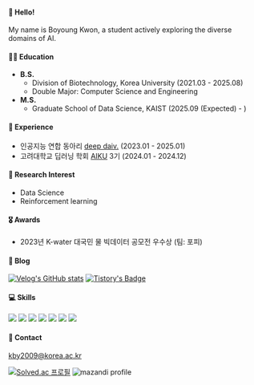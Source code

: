 #### 🐳 Hello! 
My name is Boyoung Kwon, a student actively exploring the diverse domains of AI.

#### 👩‍🎓 Education
- __B.S.__
  - Division of Biotechnology, Korea University (2021.03 - 2025.08)
  - Double Major: Computer Science and Engineering
- __M.S.__
  - Graduate School of Data Science, KAIST (2025.09 (Expected) - )

#### 🔬 Experience
- 인공지능 연합 동아리 [deep daiv.](https://deepdaiv.oopy.io/) (2023.01 - 2025.01)   
- 고려대학교 딥러닝 학회 [AIKU](https://github.com/AIKU-Official) 3기 (2024.01 - 2024.12)

#### 🔭 Research Interest
- Data Science
- Reinforcement learning

#### 🎖️ Awards
- 2023년 K-water 대국민 물 빅데이터 공모전 우수상 (팀: 포피)

#### 📝 Blog
[![Velog's GitHub stats](https://velog-readme-stats.vercel.app/api/badge?name=iamnotwhale)](https://velog.io/@iamnotwhale) 
[![Tistory's Badge](https://github-readme-tistory-card.vercel.app/api/badge?name=iamnotwhale)](https://iamnotwhale.tistory.com)

#### 💻 Skills
<img src="https://img.shields.io/badge/Python-3776AB?style=for-the-badge&logo=Python&logoColor=white"/> <img src="https://img.shields.io/badge/C-A8B9CC?style=for-the-badge&logo=C&logoColor=white"/> <img src="https://img.shields.io/badge/c++-00599C?style=for-the-badge&logo=C&logoColor=white"/> <img src="https://img.shields.io/badge/PyTorch-EE4C2C?style=for-the-badge&logo=Python&logoColor=white"/> <img src="https://img.shields.io/badge/scikitlearn-F7931E?style=for-the-badge&logo=C&logoColor=white"/> <img src="https://img.shields.io/badge/numpy-013243?style=for-the-badge&logo=C&logoColor=white"/> <img src="https://img.shields.io/badge/pandas-150458?style=for-the-badge&logo=C&logoColor=white"/> 

#### 📧 Contact
kby2009@korea.ac.kr

[![Solved.ac 프로필](http://mazassumnida.wtf/api/generate_badge?boj=kby2009)](https://solved.ac/kby2009)
![mazandi profile](http://mazandi.herokuapp.com/api?handle=kby2009&theme=warm)

<!--
**iamnotwhale/iamnotwhale** is a ✨ _special_ ✨ repository because its `README.md` (this file) appears on your GitHub profile.

Here are some ideas to get you started:

- 🔭 I’m currently working on ...
- 🌱 I’m currently learning ...
- 👯 I’m looking to collaborate on ...
- 🤔 I’m looking for help with ...
- 💬 Ask me about ...
- 📫 How to reach me: ...
- 😄 Pronouns: ...
- ⚡ Fun fact: ...
-->
